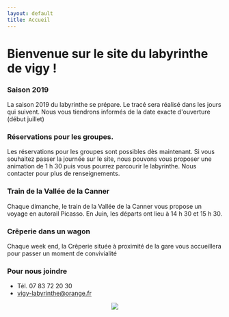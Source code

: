 ```yaml
---
layout: default
title: Accueil
---
```


<h1> Bienvenue sur le site du labyrinthe de vigy ! </h1>

### Saison 2019

La saison 2019 du labyrinthe se prépare.
Le tracé sera réalisé dans les jours qui suivent. Nous vous tiendrons informés de la date exacte d'ouverture (début juillet)

### Réservations pour les groupes.

Les réservations pour les groupes sont possibles dès maintenant.
Si vous souhaitez passer la journée sur le site, nous pouvons vous proposer une animation de 1 h 30 puis vous pourrez parcourir le labyrinthe. 
Nous contacter pour plus de renseignements.


### Train de la Vallée de la Canner

Chaque dimanche, le train de la Vallée de la Canner vous propose un voyage en autorail Picasso. En Juin, les départs ont lieu à 14 h 30 et 15 h 30. 


### Crêperie dans un wagon 
Chaque week end, la Crêperie située à proximité de la gare vous accueillera pour passer un moment de convivialité 


### Pour nous joindre
* Tél. 07 83 72 20 30
* vigy-labyrinthe@orange.fr

<center>
<img src="{{ site.baseurl }}public/img/oie.jpg">
</center>
